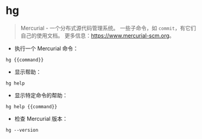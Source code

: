 # hg

> Mercurial - 一个分布式源代码管理系统。
> 一些子命令，如 `commit`，有它们自己的使用文档。
> 更多信息：<https://www.mercurial-scm.org>。

- 执行一个 Mercurial 命令：

`hg {{command}}`

- 显示帮助：

`hg help`

- 显示特定命令的帮助：

`hg help {{command}}`

- 检查 Mercurial 版本：

`hg --version`